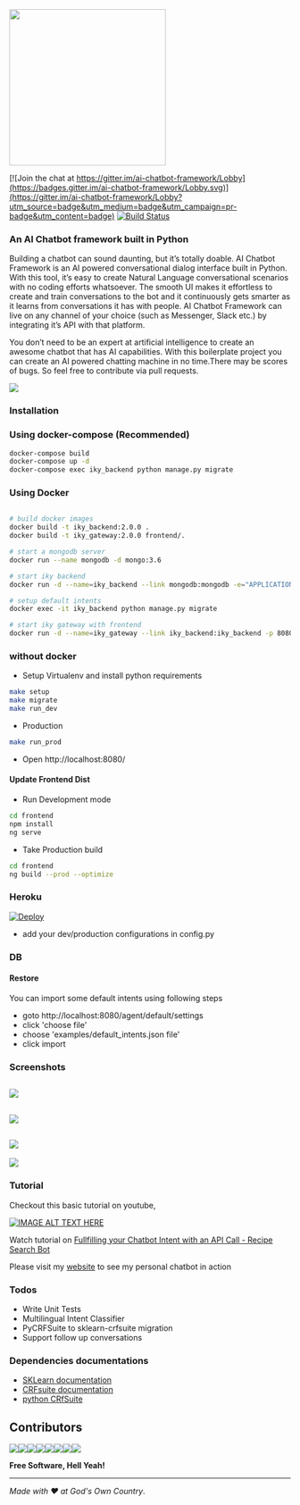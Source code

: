 <img src="https://i.ibb.co/vLR1wpG/logo.png" width="280"/>

[![Join the chat at https://gitter.im/ai-chatbot-framework/Lobby](https://badges.gitter.im/ai-chatbot-framework/Lobby.svg)](https://gitter.im/ai-chatbot-framework/Lobby?utm_source=badge&utm_medium=badge&utm_campaign=pr-badge&utm_content=badge) [![Build Status](https://travis-ci.com/alfredfrancis/ai-chatbot-framework.svg?branch=master)](https://travis-ci.com/alfredfrancis/ai-chatbot-framework.svg?branch=master)



### An AI Chatbot framework built in Python

Building a chatbot can sound daunting, but it’s totally doable. AI Chatbot Framework is an AI powered conversational dialog interface built in Python. With this tool, it’s easy to create Natural Language conversational scenarios with no coding efforts whatsoever. The smooth UI makes it effortless to create and train conversations to the bot and it continuously gets smarter as it learns from conversations it has with people. AI Chatbot Framework can live on any channel of your choice (such as Messenger, Slack etc.) by integrating it’s API with that platform.

You don’t need to be an expert at artificial intelligence to create an awesome chatbot that has AI capabilities. With this boilerplate project you can create an AI powered chatting machine in no time.There may be scores of bugs. So feel free to contribute  via pull requests.

![](https://image.ibb.co/eMJ9Wx/Screen_Shot_2018_04_28_at_1_45_28_PM.png)

### Installation

### Using docker-compose (Recommended) 
```sh
docker-compose build
docker-compose up -d
docker-compose exec iky_backend python manage.py migrate
```

### Using Docker
```sh

# build docker images
docker build -t iky_backend:2.0.0 .
docker build -t iky_gateway:2.0.0 frontend/.

# start a mongodb server
docker run --name mongodb -d mongo:3.6

# start iky backend
docker run -d --name=iky_backend --link mongodb:mongodb -e="APPLICATION_ENV=Production" iky_backend:2.0.0

# setup default intents
docker exec -it iky_backend python manage.py migrate

# start iky gateway with frontend
docker run -d --name=iky_gateway --link iky_backend:iky_backend -p 8080:80 iky_gateway:2.0.0

```

### without docker

* Setup Virtualenv and install python requirements
```sh
make setup
make migrate
make run_dev
```
* Production
```sh
make run_prod
```
* Open http://localhost:8080/

#### Update Frontend Dist
* Run Development mode
```sh
cd frontend
npm install
ng serve
```
* Take Production build
```sh
cd frontend
ng build --prod --optimize
```

### Heroku
[![Deploy](https://www.herokucdn.com/deploy/button.png)](https://heroku.com/deploy)

* add your dev/production configurations in config.py

### DB

#### Restore
You can import some default intents using following steps

- goto http://localhost:8080/agent/default/settings
- click 'choose file'
- choose 'examples/default_intents.json file'
- click import

### Screenshots

![](https://image.ibb.co/i9ReWx/Screen_Shot_2018_04_28_at_1_38_15_PM.png)
---
![](https://image.ibb.co/ivXKWx/Screen_Shot_2018_04_28_at_1_38_36_PM.png)
---
![](https://image.ibb.co/nf9Bdc/Screen_Shot_2018_04_28_at_1_38_57_PM.png)
---
![](https://image.ibb.co/b4q1dc/Screen_Shot_2018_04_28_at_1_43_06_PM.png)
### Tutorial

Checkout this basic tutorial on youtube,

[![IMAGE ALT TEXT HERE](https://preview.ibb.co/fj9N3v/Screenshot_from_2017_04_05_03_11_04.png)](https://www.youtube.com/watch?v=S1Fj7WinaBA)


Watch tutorial on [Fullfilling your Chatbot Intent with an API Call - Recipe Search Bot](https://www.youtube.com/watch?v=gqO69ojLobQ)

Please visit my [website](http://alfredfrancis.github.io) to see my personal chatbot in action

### Todos
 *  Write Unit Tests
 *  Multilingual Intent Classifier
 *  PyCRFSuite to sklearn-crfsuite migration
 *  Support follow up conversations
 
 ### Dependencies documentations
* [SKLearn documentation](http://scikit-learn.org/)
* [CRFsuite documentation](http://www.chokkan.org/software/crfsuite/)
* [python CRfSuite](https://python-crfsuite.readthedocs.io/en/latest/)

## Contributors

[![](https://sourcerer.io/fame/alfredfrancis/alfredfrancis/ai-chatbot-framework/images/0)](https://sourcerer.io/fame/alfredfrancis/alfredfrancis/ai-chatbot-framework/links/0)[![](https://sourcerer.io/fame/alfredfrancis/alfredfrancis/ai-chatbot-framework/images/1)](https://sourcerer.io/fame/alfredfrancis/alfredfrancis/ai-chatbot-framework/links/1)[![](https://sourcerer.io/fame/alfredfrancis/alfredfrancis/ai-chatbot-framework/images/2)](https://sourcerer.io/fame/alfredfrancis/alfredfrancis/ai-chatbot-framework/links/2)[![](https://sourcerer.io/fame/alfredfrancis/alfredfrancis/ai-chatbot-framework/images/3)](https://sourcerer.io/fame/alfredfrancis/alfredfrancis/ai-chatbot-framework/links/3)[![](https://sourcerer.io/fame/alfredfrancis/alfredfrancis/ai-chatbot-framework/images/4)](https://sourcerer.io/fame/alfredfrancis/alfredfrancis/ai-chatbot-framework/links/4)[![](https://sourcerer.io/fame/alfredfrancis/alfredfrancis/ai-chatbot-framework/images/5)](https://sourcerer.io/fame/alfredfrancis/alfredfrancis/ai-chatbot-framework/links/5)[![](https://sourcerer.io/fame/alfredfrancis/alfredfrancis/ai-chatbot-framework/images/6)](https://sourcerer.io/fame/alfredfrancis/alfredfrancis/ai-chatbot-framework/links/6)[![](https://sourcerer.io/fame/alfredfrancis/alfredfrancis/ai-chatbot-framework/images/7)](https://sourcerer.io/fame/alfredfrancis/alfredfrancis/ai-chatbot-framework/links/7)

**Free Software, Hell Yeah!**
<hr></hr>

_Made with :heart: at God's Own Country_.

